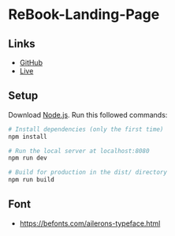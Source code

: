 # ReBook-Landing-Page
    

## Links

- [GitHub](https://github.com/BisRyy/ReBook-Landing-Page)
- [Live](https://read-book-rosy.vercel.app/#features)

## Setup

Download [Node.js](https://nodejs.org/en/download/).
Run this followed commands:

``` bash
# Install dependencies (only the first time)
npm install

# Run the local server at localhost:8080
npm run dev

# Build for production in the dist/ directory
npm run build
```

## Font

- https://befonts.com/ailerons-typeface.html
